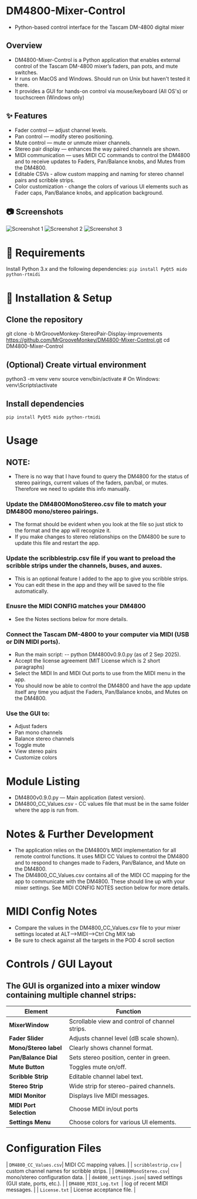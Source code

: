 # DM4800-Mixer-Control
- Python-based control interface for the Tascam DM-4800 digital mixer

## Overview
- DM4800-Mixer-Control is a Python application that enables external control of the Tascam DM-4800 mixer’s faders, pan pots, and mute switches.
- Ir runs on MacOS and Windows. Should run on Unix but haven't tested it there.
- It provides a GUI for hands-on control via mouse/keyboard (All OS's) or touchscreen (Windows only)

## ✨ Features
- Fader control — adjust channel levels.
- Pan control — modify stereo positioning.
- Mute control —  mute or unmute mixer channels.
- Stereo pair display — enhances the way paired channels are shown.
- MIDI communication — uses MIDI CC commands to control the DM4800 and to receive updates to Faders, Pan/Balance knobs, and Mutes from the DM4800.
- Editable CSVs - allow custom mapping and naming for stereo channel pairs and scribble strips.
- Color customization - change the colors of various UI elements such as Fader caps, Pan/Balance knobs, and application background.

## 📷 Screenshots
![Screenshot 1](https://github.com/MrGrooveMonkey/DM4800-Mixer-Control/blob/820b3f0feadbc2fae3c5d5a1070d270938bce256/4800mixer1.jpeg)
![Screenshot 2](https://github.com/MrGrooveMonkey/DM4800-Mixer-Control/blob/fd778ac7b03ea1913dfbe2f545f97e8c0f6f6d2b/4800mixer2.jpeg)
![Screenshot 3](https://github.com/MrGrooveMonkey/DM4800-Mixer-Control/blob/820b3f0feadbc2fae3c5d5a1070d270938bce256/4800mixer3.jpeg)

# 🚀 Requirements
Install Python 3.x and the following dependencies:
```pip install PyQt5 mido python-rtmidi ```

# 📝 Installation & Setup
## Clone the repository
git clone -b MrGrooveMonkey-StereoPair-Display-improvements https://github.com/MrGrooveMonkey/DM4800-Mixer-Control.git
cd DM4800-Mixer-Control

## (Optional) Create virtual environment
python3 -m venv venv
source venv/bin/activate   # On Windows: venv\Scripts\activate

## Install dependencies
```pip install PyQt5 mido python-rtmidi ``` 

# Usage
## **NOTE:** 
- There is no way that I have found to query the DM4800 for the status of stereo pairings, current values of the faders, pan/bal, or mutes. Therefore we need to update this info manually.
### Update the DM4800MonoStereo.csv file to match your DM4800 mono/stereo pairings. 
- The format should be evident when you look at the file so just stick to the format and the app will recognize it. 
- If you make changes to stereo relationships on the DM4800 be sure to update this file and restart the app.
### Update the scribblestrip.csv file if you want to preload the scribble strips under the channels, buses, and auxes.
- This is an optional feature I added to the app to give you scribble strips. 
- You can edit these in the app and they will be saved to the file automatically.
### Enusre the MIDI CONFIG matches your DM4800 
- See the Notes sections below for more details.
### Connect the Tascam DM-4800 to your computer via MIDI (USB or DIN MIDI ports).
- Run the main script:
-- python DM4800v0.9.0.py (as of 2 Sep 2025). 
- Accept the license agreement (MIT License which is 2 short paragraphs)
- Select the MIDI In and MIDI Out ports to use from the MIDI menu in the app.
- You should now be able to control the DM4800 and have the app update itself any time you adjust the Faders, Pan/Balance knobs, and Mutes on the DM4800.
### Use the GUI to:
- Adjust faders
- Pan mono channels
- Balance stereo channels
- Toggle mute
- View stereo pairs
- Customize colors

# Module Listing
- DM4800v0.9.0.py — Main application (latest version).
- DM4800_CC_Values.csv - CC values file that must be in the same folder where the app is run from. 

# Notes & Further Development
- The application relies on the DM4800’s MIDI implementation for all remote control functions. It uses MIDI CC Values to control the DM4800 and to respond to changes made to Faders, Pan/Balance, and Mute on the DM4800.
- The DM4800_CC_Values.csv contains all of the MIDI CC mapping for the app to communicate with the DM4800. These should line up with your mixer settings. See MIDI CONFIG NOTES section below for more details.

# MIDI Config Notes
- Compare the values in the DM4800_CC_Values.csv file to your mixer settings located at ALT-->MIDI-->Ctrl Chg MIX tab
- Be sure to check against all the targets in the POD 4 scroll section

# Controls / GUI Layout
## The GUI is organized into a mixer window containing multiple channel strips:
| Element                 | Function                                       |
| ------------------      | ---------------------------------------        |
| **MixerWindow**         | Scrollable view and control of channel strips. |
| **Fader Slider**        | Adjusts channel level (dB scale shown).        |
| **Mono/Stereo label**   | Clearly shows channel format.                  |
| **Pan/Balance Dial**    | Sets stereo position, center in green.         |
| **Mute Button**         | Toggles mute on/off.                           |
| **Scribble Strip**      | Editable channel label text.                   |
| **Stereo Strip**        | Wide strip for stereo-paired channels.         |
| **MIDI Monitor**        | Displays live MIDI messages.                   |
| **MIDI Port Selection** |  Choose MIDI in/out ports                      |
| **Settings Menu**       |  Choose colors for various UI elements.        |

# Configuration Files                                                 
| ```DM4800_CC_Values.csv```|  MIDI CC mapping values.                   |
| ```scribblestrip.csv```   |  custom channel names for scribble strips. |
| ```DM4800MonoStereo.csv```|  mono/stereo configuration data.           |
| ```dm4800_settings.json```|  saved settings (GUI state, ports, etc.).  |
| ```DM4800_MIDI_Log.txt ```|  log of recent MIDI messages.              |
| ```License.txt```         |  License acceptance file.                  |
